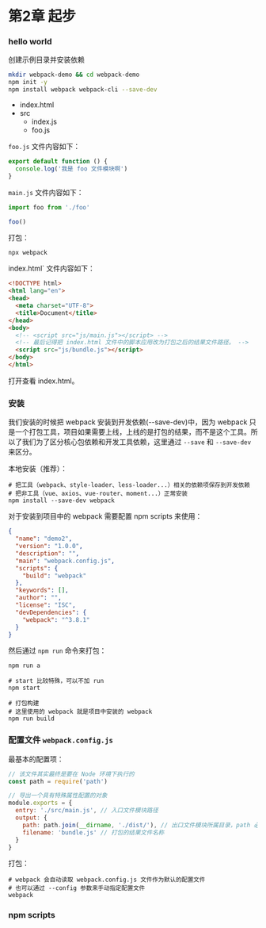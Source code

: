 # 第2章 起步

### hello world

创建示例目录并安装依赖

```bash
mkdir webpack-demo && cd webpack-demo
npm init -y
npm install webpack webpack-cli --save-dev
```



- index.html
- src
  - index.js
  - foo.js



`foo.js` 文件内容如下：

```javascript
export default function () {
  console.log('我是 foo 文件模块啊')
}
```



`main.js` 文件内容如下：

```javascript
import foo from './foo'

foo()

```

打包：

```shell
npx webpack
```



index.html` 文件内容如下：

```html
<!DOCTYPE html>
<html lang="en">
<head>
  <meta charset="UTF-8">
  <title>Document</title>
</head>
<body>
  <!-- <script src="js/main.js"></script> -->
  <!-- 最后记得把 index.html 文件中的脚本应用改为打包之后的结果文件路径。 -->
  <script src="js/bundle.js"></script>
</body>
</html>
```

打开查看 index.html。



### 安装

我们安装的时候把 webpack 安装到开发依赖(--save-dev)中，因为 webpack 只是一个打包工具，项目如果需要上线，上线的是打包的结果，而不是这个工具。所以了我们为了区分核心包依赖和开发工具依赖，这里通过 `--save` 和 `--save-dev` 来区分。



本地安装（推荐）：

```shell
# 把工具（webpack、style-loader、less-loader...）相关的依赖项保存到开发依赖
# 把非工具（vue、axios、vue-router、moment...）正常安装
npm install --save-dev webpack
```

对于安装到项目中的 webpack 需要配置 npm scripts 来使用：

```json
{
  "name": "demo2",
  "version": "1.0.0",
  "description": "",
  "main": "webpack.config.js",
  "scripts": {
    "build": "webpack"
  },
  "keywords": [],
  "author": "",
  "license": "ISC",
  "devDependencies": {
    "webpack": "^3.8.1"
  }
}

```

然后通过 `npm run` 命令来打包：

```shell
npm run a

# start 比较特殊，可以不加 run
npm start

# 打包构建
# 这里使用的 webpack 就是项目中安装的 webpack
npm run build
```

### 配置文件 `webpack.config.js`

最基本的配置项：

```javascript
// 该文件其实最终是要在 Node 环境下执行的
const path = require('path')

// 导出一个具有特殊属性配置的对象
module.exports = {
  entry: './src/main.js', // 入口文件模块路径
  output: {
    path: path.join(__dirname, './dist/'), // 出口文件模块所属目录，path 必须是一个绝对路径
    filename: 'bundle.js' // 打包的结果文件名称
  }
}
```

打包：

```shell
# webpack 会自动读取 webpack.config.js 文件作为默认的配置文件
# 也可以通过 --config 参数来手动指定配置文件
webpack
```

### npm scripts
